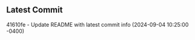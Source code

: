 
## Latest Commit
41610fe - Update README with latest commit info (2024-09-04 10:25:00 -0400) <Yunxi-Zhou>
